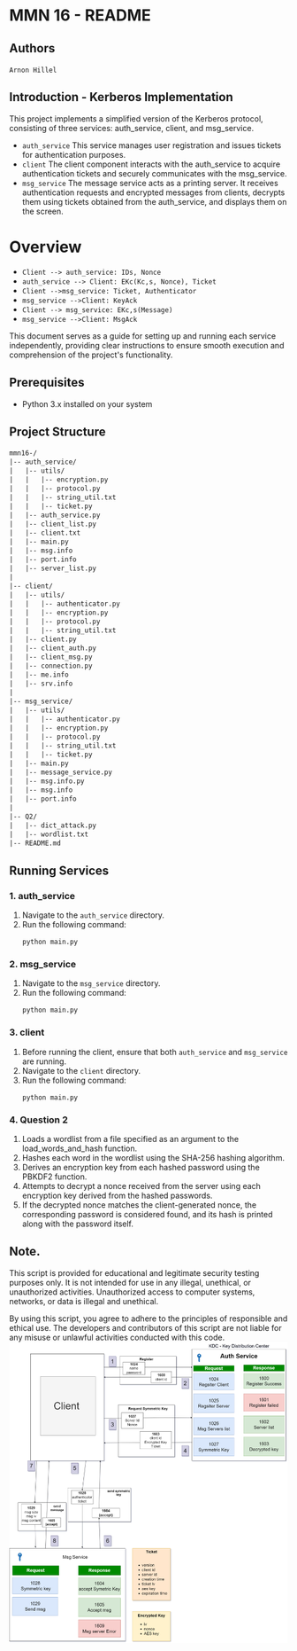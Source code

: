 # MMN 16 - README

## Authors
`Arnon Hillel`


## Introduction - Kerberos Implementation
This project implements a simplified version of the Kerberos protocol, consisting of three services: auth_service, client, and msg_service.
- `auth_service` This service manages user registration and issues tickets for authentication purposes.
- `client` The client component interacts with the auth_service to acquire authentication tickets and securely communicates with the msg_service.
- `msg_service` The message service acts as a printing server. It receives authentication requests and encrypted messages from clients, decrypts them using tickets obtained from the auth_service, and displays them on the screen.

# Overview 
- `Client --> auth_service: IDs, Nonce`
- `auth_service --> Client: EKc(Kc,s, Nonce), Ticket`
- `Client -->msg_service: Ticket, Authenticator`
- `msg_service -->Client: KeyAck`
- `Client --> msg_service: EKc,s(Message)`
- `msg_service -->Client: MsgAck`

This document serves as a guide for setting up and running each service independently,
providing clear instructions to ensure smooth execution and comprehension of the project's functionality.


## Prerequisites
- Python 3.x installed on your system


## Project Structure

```
mmn16-/
|-- auth_service/
|   |-- utils/
|   |   |-- encryption.py
|   |   |-- protocol.py
|   |   |-- string_util.txt
|   |   |-- ticket.py
|   |-- auth_service.py
|   |-- client_list.py
|   |-- client.txt
|   |-- main.py
|   |-- msg.info
|   |-- port.info
|   |-- server_list.py
|
|-- client/
|   |-- utils/
|   |   |-- authenticator.py
|   |   |-- encryption.py
|   |   |-- protocol.py
|   |   |-- string_util.txt
|   |-- client.py
|   |-- client_auth.py
|   |-- client_msg.py
|   |-- connection.py
|   |-- me.info
|   |-- srv.info
|
|-- msg_service/
|   |-- utils/
|   |   |-- authenticator.py
|   |   |-- encryption.py
|   |   |-- protocol.py
|   |   |-- string_util.txt
|   |   |-- ticket.py
|   |-- main.py
|   |-- message_service.py
|   |-- msg.info.py
|   |-- msg.info
|   |-- port.info
|
|-- Q2/
|   |-- dict_attack.py
|   |-- wordlist.txt
|-- README.md
```

## Running Services

### 1. auth_service
1. Navigate to the `auth_service` directory.
2. Run the following command:
    ```
    python main.py
    ```


### 2. msg_service
1. Navigate to the `msg_service` directory.
2. Run the following command:
    ```
    python main.py
    ```

### 3. client
1. Before running the client, ensure that both `auth_service` and `msg_service` are running.
2. Navigate to the `client` directory.
3. Run the following command:
    ```
    python main.py
    ```

### 4. Question 2
1. Loads a wordlist from a file specified as an argument to the load_words_and_hash function.
2. Hashes each word in the wordlist using the SHA-256 hashing algorithm.
3. Derives an encryption key from each hashed password using the PBKDF2 function.
4. Attempts to decrypt a nonce received from the server using each encryption key derived from the hashed passwords.
5. If the decrypted nonce matches the client-generated nonce, the corresponding password is considered found, and its hash is printed along with the password itself.

## Note.
This script is provided for educational and legitimate security testing purposes only. It is not intended for use in any illegal, unethical, or unauthorized activities. Unauthorized access to computer systems, networks, or data is illegal and unethical.

By using this script, you agree to adhere to the principles of responsible and ethical use. The developers and contributors of this script are not liable for any misuse or unlawful activities conducted with this code.
![alt text](mmn16.png)